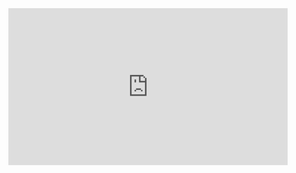 <iframe width="560" height="315" src="https://www.youtube.com/watch?v=wKID-S3ufrU" title="YouTube video player" frameborder="0" allow="accelerometer; autoplay; clipboard-write; encrypted-media; gyroscope; picture-in-picture; web-share" allowfullscreen></iframe>

